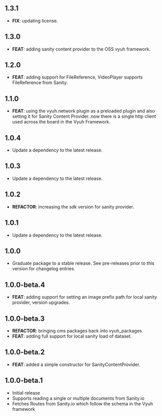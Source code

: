 ## 1.3.1

 - **FIX**: updating license.

## 1.3.0

 - **FEAT**: adding sanity content provider to the OSS vyuh framework.

## 1.2.0

 - **FEAT**: adding support for FileReference, VideoPlayer supports  FileReference from Sanity.

## 1.1.0

 - **FEAT**: using the vyuh.network plugin as a preloaded plugin and also setting it for Sanity Content Provider..now there is a single http client used across the board in the Vyuh Framework.

## 1.0.4

 - Update a dependency to the latest release.

## 1.0.3

 - Update a dependency to the latest release.

## 1.0.2

 - **REFACTOR**: increasing the sdk version for sanity provider.

## 1.0.1

 - Update a dependency to the latest release.

## 1.0.0

 - Graduate package to a stable release. See pre-releases prior to this version for changelog entries.

## 1.0.0-beta.4

 - **FEAT**: adding support for setting an image prefix path for local sanity provider, version upgrades.

## 1.0.0-beta.3

 - **REFACTOR**: bringing cms packages back into vyuh_packages.
 - **FEAT**: adding full support for local sanity load of dataset.

## 1.0.0-beta.2

 - **FEAT**: added a simple constructor for SanityContentProvider.

## 1.0.0-beta.1

- Initial release
- Supports reading a single or multiple documents from Sanity.io
- Fetches Routes from Sanity.io which follow the schema in the Vyuh framework
